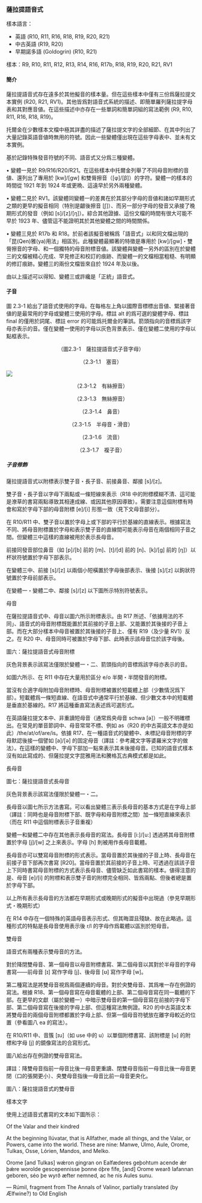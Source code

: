### 薩拉提語音式

樣本語言：

- 英語 (R10, R11, R16, R18, R19, R20, R21)
- 中古英語 (R19, R20)
- 早期諾多語 (Goldogrin) (R10, R21)

樣本：R9, R10, R11, R12, R13, R14, R16, R17b, R18, R19, R20, R21, RV1

#### 簡介

薩拉提語音式存在遠多於其他擬音的樣本量。但在這些樣本中僅有三份爲薩拉提文本實例 (R20, R21, RV1)。其他皆爲對語音式系統的描述、即簡單羅列薩拉提字母表和其對應音値。在這些描述中亦存在一些單詞和簡單詞組的寫法範例 (R9, R10, R11, R16, R18, R19)。

托爾金在少數樣本文檔中極其詳盡的描述了薩拉提文字的全部細節、在其中列出了大量記錄英語音値時無用的符號。因此一些變體僅出現在這些字母表中、並未有文本實例。

基於記錄特殊發音符號的不同、語音式又分爲三種變體。

•	變體一見於 R9/R16/R20/R21。在這些樣本中托爾金列舉了不同母音附標的音値、還列出了專用於 [kw]/[gw] 和雙脣擦音（[φ]/[β]）的字符。變體一的樣本的時間從 1921 年到 1924 年或更晩、這遠早於另外兩種變體。

•	變體二見於 RV1。該變體同變體一的差異在於其部分字母的音値和諸如早期形式之類的更早的擬音相同（特別是齦後擦音 [ʃ]）、而另一部分字母的發音又承接了晚期形式的發音（例如 [s]/[z]/[ŋ]）。綜合其他證據、這份文檔的時間有很大可能不早於 1923 年、儘管這不能證明其於其他變體之間的時間關係。

•	變體三見於 R17b 和 R18。於前者該擬音被稱爲「語音式」以和同文檔出現的「昆(Qen)雅(ya)用法」相區別。此種變體最顯著的特徵是專用於 [kw]/[gw]・雙脣擦音的字母、和一個獨特的母音附標音値。該變體與變體一另外的區別在於變體三的文檔被精心完成、罕見修正和校訂的痕跡、而變體一的文檔相當粗糙、有明顯的修訂痕跡。變體三的兩份文檔皆來自於 1924 年及以後。

由以上描述可以得知、變體三或許纔是「正統」語音式。

#### 子音

圖 2.3-1 給出了語音式使用的字母。在每格左上角以國際音標標出音値、緊接著音値的是最常用的字母或變體三使用的字母。標註 alt 的爲可選的變體字母、標註 final 的僅用於詞尾、標註 error 的可能爲托爾金的筆誤。箭頭指向的音標爲該字母亦表示的音。僅在變體一使用的字母以灰色背景表示、僅在變體二使用的字母以點框表示。

<p align="center">（圖2.3-1　薩拉提語音式子音字母）</p>

<p align="center">（2.3-1.1　塞音）</p>

![](.attcahment/2.3-sarati_phonetic_plosives.png)

<p align="center">（2.3-1.2　有絲擦音）</p>

<p align="center">（2.3-1.3　無絲擦音）</p>

<p align="center">（2.3-1.4　鼻音）</p>

<p align="center">（2.3-1.5　半母音・滑音）</p>

<p align="center">（2.3-1.6　流音）</p>

<p align="center">（2.3-1.7　複子音）</p>

##### 子音修飾

薩拉提語音式以附標表示雙子音・長子音、前接鼻音、鄰接 [s]/[z]。

雙子音・長子音以字母下兩點或一條短線來表示（R18 中的附標模糊不清、這可能是潦草的書寫兩點導致其相連成線、或因其他原因導致）。需要注意這個附標有時會和寫於字母下部的母音附標 [e]/[i] 形態一致（見下文母音部分）。

在 R10/R11 中、雙子音以置於字母上或下部的平行於基線的直線表示。根據寫法不同、將母音附標置於字母和表示雙子音的直線間可能表示母音在兩個相同子音之間。但變體三中這樣的直線被用於表示長母音。

前接同發音部位鼻音（如 [p]/[b] 前的 [m]、[t]/[d] 前的 [n]、[k]/[g] 前的 [ŋ]）以杯狀符號置於字母下部表示。

在變體三中、前接 [s]/[z] 以兩個小短橫置於字母後部表示、後接 [s]/[z] 以鉤狀符號置於字母前部表示。

在變體一・變體二中、鄰接 [s]/[z] 以下圖所示特別符號表示。

母音

在薩拉提語音式中、母音以圖六所示附標表示。由 R17 所述、「依據用法的不同」、語音式的母音附標既能置於其前接的子音上部、又能置於其後接的子音上部。而在大部分樣本中母音被置於其後接的子音上、僅有 R19（及少量 RV1）反之。在 R20 中、母音同時可被置於字母下部、此時表示該母音位於該字母後。

圖六：薩拉提語音式母音附標

灰色背景表示該寫法僅限於變體一・二、箭頭指向的音標爲該字母亦表示的音。



如圖六所示、在 R11 中存在大量用於區分 e/o 半開・半閉發音的附標。

當沒有合適字母附加母音附標時、母音附標被置於短載體上部（少數情況爲下部）。短載體爲一條短直線、在語音式中通常平行於基線、但少數文本中的短載體是垂直於基線的。R17 將這種垂直寫法表述爲可選形式。

在英語薩拉提文本中、非重讀短母音（通常爲央母音 schwa [ə]）一般不明確標出。在常見的單音節詞中、母音常常不標、例如 as（R20 的中古英語文本亦是如此）/the/at/of/are/is。依據 R17、在一種語音式的變體中、未標記母音附標的字母默認後接一個譬如 [a]/[ə] 的固定母音（譯註：參考藏文字等婆羅米文字的做法）。在這樣的變體中、字母下部加一點來表示其未後接母音。已知的語音式樣本沒有如此寫成的、但薩拉提文字昆雅用法和騰格瓦古典模式都是如此。

長母音

圖七：薩拉提語音式長母音

灰色背景表示該寫法僅限於變體一・二。

長母音以圖七所示方法書寫。可以看出變體三表示長母音的基本方式是在字母上部（譯註：同時也是母音附標下部、既字母和母音附標之間）加一條短直線來表示（而在 R11 中這個附標表示子音重複）

變體一和變體二中存在其他表示長母音的寫法。長母音 [i:]/[u:] 透過將其母音附標置於字母 [j]/[w] 之上來表示。字母 [h] 則被用作長母音載體。

長母音亦可以雙寫母音附標的形式表示。當母音置於其後接的子音上時、長母音在前接子音下部再次書寫 [R20]。當母音置於其前接的子音上時、可透過在該該子音上下同時書寫母音附標的方式表示長母音、儘管缺乏如此書寫的樣本。値得注意的是、母音 [e]/[i] 的附標和表示雙子音的附標完全相同、皆爲兩點、但後者總是置於字母下部。

以上所有表示長母音的方法都在早期形式或晚期形式的擬音中出現過（參見早期形式・晚期形式）

在 R14 中存在一個特殊的英語母音表示形式、但其晦澀且殘缺、故在此略過。這種形式的特點是長母音使用表示後 r/l 的字母作爲載體以區別於短母音。

雙母音

語音式有兩種表示雙母音的方法。

對於降閉雙母音、第一個母音以母音附標書寫、第二個母音以其對於半母音的字母書寫——前母音 [ɪ] 寫作字母 [j]、後母音 [ʊ] 寫作字母 [w]。

第二種寫法是將雙母音視爲兩個連續的母音。對於央雙母音、其爲唯一存在例證的寫法。根據 R18、第一個母音寫在母音載體的上部、第二個母音寫在同一載體的下部。在更早的文獻（屬於變體一）中暗示雙母音的第一個母音寫在前接的字母下部、第二個母音寫在後接的字母上部、但這種寫法無例證。R20 的中古英語文本將雙母音的兩個母音附標都置於字母上部、但第一個母音符號放在離字母較近的位置（參看圖八 ea 的寫法）。

在 R10/R11 中、音簇 [ɪu]（如 use 中的 u）以單個附標書寫、該附標是 [u] 的附標和字母 [j] 的鏡像寫法的合寫形式。

圖八給出存在例證的雙母音寫法。

譯註：降雙母音指前一母音比後一母音更重讀、閉雙母音指前一母音比後一母音更閉（口的張開更小）、央雙母音指後一母音比前一母音更央化。

圖八：薩拉提語音式的雙母音

樣本文字

使用上述語音式書寫的文本如下圖所示：

Of the Valar and their kindred

At the beginning Ilúvatar, that is Allfather, made all things, and the Valar, or Powers, came into the world. These are nine: Manwe, Ulmo, Aule, Orome, Tulkas, Osse, Lórien, Mandos, and Melko.

Orome [and Tulkas] wǽron gingran on Ealfæderes geþohtum acende ǽr þǽre worolde gescepennisse þonne óþre fífe, [and] Orome wearð Iafannan geboren, séo þe wyrð æfter nemned, ac he nis Aules sunu.

— Rúmil, fragment from The Annals of Valinor, partially translated (by Ælfwine?) to Old English

